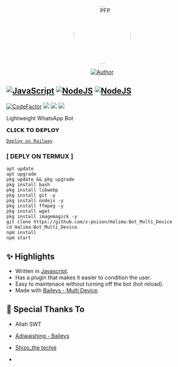 <p align="center">
  <a href="#"><img src="http://readme-typing-svg.herokuapp.com?color=d1fa02&center=true&vCenter=true&multiline=false&lines=HALIMA+MD+WHATSAPP+BOT" alt="">
</p>
    
<div style="text-align: center;">
  <img src="https://i.imgur.com/RGtXyG2.jpg" width="150" height="150" border="0" alt="PFP" style="border-radius: 50%;">
</div>


<p align="center">
  <a href="https://github.com/x-poison"><img title="Author" src="https://img.shields.io/badge/Author-Abdul-blueviolet.svg?style=for-the-badge&logo=github" /></a>
</p>

## [![JavaScript](https://img.shields.io/badge/JavaScript-d6cc0f?style=for-the-badge&logo=javascript&logoColor=white)](https://www.javascript.com) [![NodeJS](https://img.shields.io/badge/Node.js-43853D?style=for-the-badge&logo=node.js&logoColor=white)](https://nodejs.org/) [![NodeJS](https://img.shields.io/badge/MongoDB-000000?style=for-the-badge&logo=sqlite&logoColor=white)](https://www.mongodb.org)

[![CodeFactor](https://www.codefactor.io/repository/github/x-poison/Halima-Bot_Multi_Device/badge/master)](https://www.codefactor.io/repository/github/x-poison/Halima-Bot_Multi_Device/overview/master) [![](https://img.shields.io/github/repo-size/x-poison/Halima-Bot_Multi_Device)](https://github.com/x-poison/Halima-Bot_Multi_Device/) [![](https://img.shields.io/github/forks/x-poison/Halima-Bot_Multi_Devicesvg)](https://github.com/x-poison/Halima-Bot_Multi_Device/network/members) [![](https://img.shields.io/github/stars/x-poison/Halima-Bot_Multi_Device.svg)](https://github.com/x-poison/Halima-Bot_Multi_Device/network/members)

Lightweight WhatsApp Bot

</div>

<summary>𝗖𝗟𝗜𝗖𝗞 𝗧𝗢 𝗗𝗘𝗣𝗟𝗢𝗬</summary>

[`Deploy on Railway`](https://railway.app?referralCode=jDDNQq)


### [ DEPLY ON TERMUX ]
 ```   
apt update
apt upgrade
pkg update && pkg upgrade
pkg install bash
pkg install libwebp
pkg install git -y
pkg install nodejs -y 
pkg install ffmpeg -y 
pkg install wget
pkg install imagemagick -y
git clone https://github.com/x-poison/Halima-Bot_Multi_Device
cd Halima-Bot_Multi_Device
npm install
npm start
```

## ✨ Highlights

-   Written in [Javascript](https://www.javascript.com).
-   Has a plugin that makes it easier to condition the user.
-   Easy to maintenace without turning off the bot (hot reload).
-   Made with [Baileys - Multi Device](https://github.com/adiwajshing/Baileys/).


## 🙏 Special Thanks To

-   Allah SWT
-   [Adiwajshing - Baileys](https://github.com/adiwajshing/Baileys)
-   [Shizo_the techie](https://github.com/shizothetechie/)

-   
